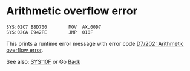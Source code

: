 # Arithmetic overflow error

```
SYS:02C7 B8D700        MOV	AX,00D7
SYS:02CA E942FE        JMP	010F
```
This prints a runtime error message with error code [D7/202: Arithmetic overflow error](ERROR-CODES.md).

See also: [SYS:10F](010C-INT00H.md) or Go [Back](../README.md)